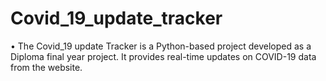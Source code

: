 # Covid_19_update_tracker
• The Covid_19 update Tracker is a Python-based project developed as a Diploma final year project. It
provides real-time updates on COVID-19 data from the website.
